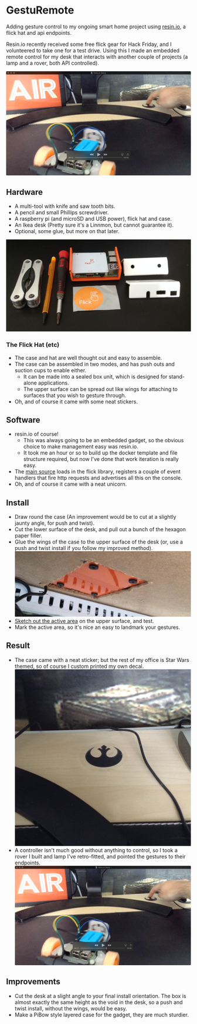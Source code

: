 # GestuRemote

Adding gesture control to my ongoing smart home project using [resin.io](https://resin.io/), a flick hat and api
endpoints.

Resin.io recently received some free flick gear for Hack Friday, and I volunteered to take one for a test drive.
Using this I made an embedded remote control for my desk that interacts with another couple of projects (a lamp and a
rover, both API controlled).

[![video snapshot](/resources/video.png)](/resources/gesture_demo.mp4?raw=true)

## Hardware

* A multi-tool with knife and saw tooth bits.
* A pencil and small Phillips screwdriver.
* A raspberry pi (and microSD and USB power), flick hat and case.
* An Ikea desk (Pretty sure it's a Linnmon, but cannot guarantee it).
* Optional, some glue, but more on that later.

![Flick hat kit, multi-tool and pencil](/resources/materials.jpg)

### The Flick Hat (etc)

* The case and hat are well thought out and easy to assemble.
* The case can be assembled in two modes, and has push outs and suction cups to enable either.
	* It can be made into a sealed box unit, which is designed for stand-alone applications.
	* The upper surface can be spread out like wings for attaching to surfaces that you wish to gesture through.
* Oh, and of course it came with some neat stickers.

## Software

* resin.io of course!
	* This was always going to be an embedded gadget, so the obvious choice to make management easy was
	  resin.io.
	* It took me an hour or so to build up the docker template and file structure required, but now I've done that
	  work iteration is really easy.
* The [main source](/src/main.py) loads in the flick library, registers a couple of event handlers that fire http
  requests and advertises all this on the console.
* Oh, and of course it came with a neat unicorn.

## Install

* Draw round the case (An improvement would be to cut at a slightly jaunty angle, for push and twist).
* Cut the lower surface of the desk, and pull out a bunch of the hexagon paper filler.
* Glue the wings of the case to the upper surface of the desk (or, use a push and twist install if you follow my
  improved method). ![Flick hat embedded into desk](/resources/lower_view.jpg)
* [Sketch out the active area](/resources/upper_view_test.jpg) on the upper surface, and test.
* Mark the active area, so it's nice an easy to landmark your gestures.

## Result

* The case came with a neat sticker; but the rest of my office is Star Wars themed, so of course I custom printed my
  own decal. ![rebel logo on desk](/resources/upper_view_final.jpg)
* A controller isn't much good without anything to control, so I took a rover I built and lamp I've retro-fitted, and
  pointed the gestures to their endpoints.
  [![video snapshot](/resources/video.png)](/resources/gesture_demo.mp4?raw=true)

## Improvements

* Cut the desk at a slight angle to your final install orientation.  The box is almost exactly the same height as the
  void in the desk, so a push and twist install, without the wings, would be easy.
* Make a PiBow style layered case for the gadget, they are much sturdier.
